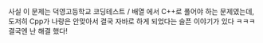 사실 이 문제는 덕영고등학교 코딩테스트 / 배열 에서 C++로 풀어야 하는 문제였는데, 도저히 Cpp가 나랑은 안맞아서 결국 자바로 하게 되었다는 슬픈 이야기가 있다 ㅋㅋㅋ   
결국엔 난 해결 했다!